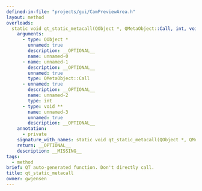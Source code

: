 ```yaml
---
defined-in-file: "projects/gui/CamPreviewArea.h"
layout: method
overloads:
  static void qt_static_metacall(QObject *, QMetaObject::Call, int, void **):
    arguments:
      - type: QObject *
        unnamed: true
        description: __OPTIONAL__
        name: unnamed-0
      - name: unnamed-1
        description: __OPTIONAL__
        unnamed: true
        type: QMetaObject::Call
      - unnamed: true
        description: __OPTIONAL__
        name: unnamed-2
        type: int
      - type: void **
        name: unnamed-3
        unnamed: true
        description: __OPTIONAL__
    annotation:
      - private
    signature_with_names: static void qt_static_metacall(QObject *, QMetaObject::Call, int, void **)
    return: __OPTIONAL__
    description: __MISSING__
tags:
  - method
brief: QT auto-generated function. Don't directly call.
title: qt_static_metacall
owner: gwjensen
---
```

